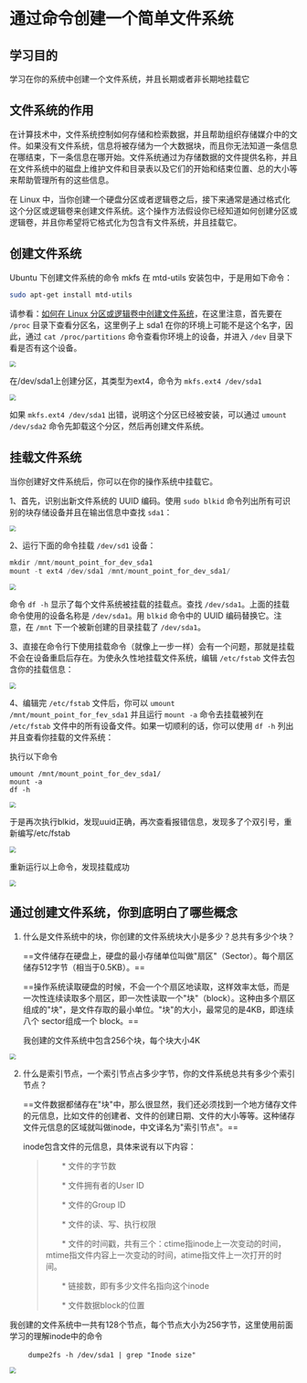 # 通过命令创建一个简单文件系统

## 学习目的

学习在你的系统中创建一个文件系统，并且长期或者非长期地挂载它

## 文件系统的作用

在计算技术中，文件系统控制如何存储和检索数据，并且帮助组织存储媒介中的文件。如果没有文件系统，信息将被存储为一个大数据块，而且你无法知道一条信息在哪结束，下一条信息在哪开始。文件系统通过为存储数据的文件提供名称，并且在文件系统中的磁盘上维护文件和目录表以及它们的开始和结束位置、总的大小等来帮助管理所有的这些信息。

在 Linux 中，当你创建一个硬盘分区或者逻辑卷之后，接下来通常是通过格式化这个分区或逻辑卷来创建文件系统。这个操作方法假设你已经知道如何创建分区或逻辑卷，并且你希望将它格式化为包含有文件系统，并且挂载它。

## 创建文件系统

Ubuntu 下创建文件系统的命令 mkfs 在 mtd-utils 安装包中，于是用如下命令：

```bash
sudo apt-get install mtd-utils
```

请参看：[如何在 Linux 分区或逻辑卷中创建文件系统](https://zhuanlan.zhihu.com/p/61923356)，在这里注意，首先要在 `/proc` 目录下查看分区名，这里例子上 sda1 在你的环境上可能不是这个名字，因此，通过 `cat /proc/partitions` 命令查看你环境上的设备，并进入 `/dev` 目录下看是否有这个设备。

<img src=".\img\build_fs_1.png"  style="zoom:67%;" />

在/dev/sda1上创建分区，其类型为ext4，命令为 `mkfs.ext4 /dev/sda1`

<img src=".\img\build_fs_2.png"  style="zoom:67%;" />

如果 `mkfs.ext4 /dev/sda1` 出错，说明这个分区已经被安装，可以通过 `umount /dev/sda2` 命令先卸载这个分区，然后再创建文件系统。

## **挂载文件系统**

当你创建好文件系统后，你可以在你的操作系统中挂载它。

1、首先，识别出新文件系统的 UUID 编码。使用 `sudo blkid` 命令列出所有可识别的块存储设备并且在输出信息中查找 `sda1`：

<img src=".\img\build_fs_3.png"  style="zoom:67%;" />

2、运行下面的命令挂载 `/dev/sd1` 设备：

```c
mkdir /mnt/mount_point_for_dev_sda1
mount -t ext4 /dev/sda1 /mnt/mount_point_for_dev_sda1/
```

<img src=".\img\build_fs_4.png"  style="zoom:67%;" />

命令 `df -h` 显示了每个文件系统被挂载的挂载点。查找 `/dev/sda1`。上面的挂载命令使用的设备名称是 `/dev/sda1`。用 `blkid` 命令中的 UUID 编码替换它。注意，在 `/mnt` 下一个被新创建的目录挂载了 `/dev/sda1`。

3、直接在命令行下使用挂载命令（就像上一步一样）会有一个问题，那就是挂载不会在设备重启后存在。为使永久性地挂载文件系统，编辑 `/etc/fstab` 文件去包含你的挂载信息：

<img src=".\img\build_fs_5.png"  style="zoom:67%;" />

4、编辑完 `/etc/fstab` 文件后，你可以 `umount /mnt/mount_point_for_fev_sda1` 并且运行 `mount -a` 命令去挂载被列在 `/etc/fstab` 文件中的所有设备文件。如果一切顺利的话，你可以使用 `df -h` 列出并且查看你挂载的文件系统：

执行以下命令
```
umount /mnt/mount_point_for_dev_sda1/
mount -a
df -h
```

<img src=".\img\build_fs_6.png"  style="zoom:67%;" />

于是再次执行blkid，发现uuid正确，再次查看报错信息，发现多了个双引号，重新编写/etc/fstab

<img src=".\img\build_fs_7.png"  style="zoom:67%;" />

重新运行以上命令，发现挂载成功

<img src=".\img\build_fs_8.png"  style="zoom:67%;" />

## 通过创建文件系统，你到底明白了哪些概念

1. 什么是文件系统中的块，你创建的文件系统块大小是多少？总共有多少个块？

   ==文件储存在硬盘上，硬盘的最小存储单位叫做"扇区"（Sector）。每个扇区储存512字节（相当于0.5KB）。==

   ==操作系统读取硬盘的时候，不会一个个扇区地读取，这样效率太低，而是一次性连续读取多个扇区，即一次性读取一个"块"（block）。这种由多个扇区组成的"块"，是文件存取的最小单位。"块"的大小，最常见的是4KB，即连续八个 sector组成一个 block。==

   我创建的文件系统中包含256个块，每个块大小4K 

<img src=".\img\build_fs_9.png"  style="zoom:67%;" />

2. 什么是索引节点，一个索引节点占多少字节，你的文件系统总共有多少个索引节点？

   ==文件数据都储存在"块"中，那么很显然，我们还必须找到一个地方储存文件的元信息，比如文件的创建者、文件的创建日期、文件的大小等等。这种储存文件元信息的区域就叫做inode，中文译名为"索引节点"。==

   inode包含文件的元信息，具体来说有以下内容：

   > 　　* 文件的字节数
   >
   > 　　* 文件拥有者的User ID
   >
   > 　　* 文件的Group ID
   >
   > 　　* 文件的读、写、执行权限
   >
   > 　　* 文件的时间戳，共有三个：ctime指inode上一次变动的时间，mtime指文件内容上一次变动的时间，atime指文件上一次打开的时间。
   >
   > 　　* 链接数，即有多少文件名指向这个inode
   >
   > 　　* 文件数据block的位置

​	我创建的文件系统中一共有128个节点，每个节点大小为256字节，这里使用前面学习的理解inode中的命令

​      `	dumpe2fs -h /dev/sda1 | grep "Inode size"`

<img src=".\img\build_fs_10.png"  style="zoom:67%;" />
